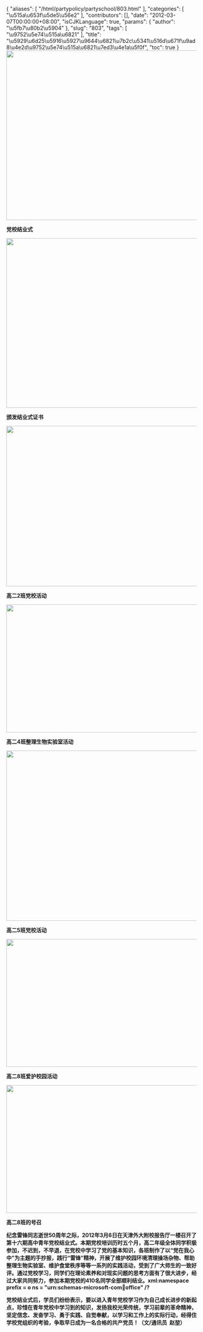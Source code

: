 {
    "aliases": [
        "/html/partypolicy/partyschool/803.html"
    ],
    "categories": [
        "\u515a\u653f\u5de5\u56e2"
    ],
    "contributors": [],
    "date": "2012-03-07T00:00:00+08:00",
    "isCJKLanguage": true,
    "params": {
        "author": "\u5fb7\u80b2\u5904"
    },
    "slug": "803",
    "tags": [
        "\u9752\u5e74\u515a\u6821"
    ],
    "title": "\u5929\u6d25\u5916\u5927\u9644\u6821\u7b2c\u5341\u516d\u671f\u9ad8\u4e2d\u9752\u5e74\u515a\u6821\u7ed3\u4e1a\u5f0f",
    "toc": true
}
**<img
    src="https://cdn.tfls.online/mirror/full/c875a2c7b2d866c97ee4d6b929b1f747766005bf.jpg"
    style="display:block;margin-left:auto;margin-right:auto;"
    decoding="async"
    fetchpriority="auto"
    loading="lazy"
    height="448"
    width="600"
/>**

**党校结业式**

**<img
    src="https://cdn.tfls.online/mirror/full/c1659f19232284a26865eeb33552adf1c767277c.jpg"
    style="display:block;margin-left:auto;margin-right:auto;"
    decoding="async"
    fetchpriority="auto"
    loading="lazy"
    height="448"
    width="600"
/>**

**颁发结业式证书**

**<img
    src="https://cdn.tfls.online/mirror/full/e0a05366c85a75810146d21c43c32c71b7f9d439.jpg"
    style="display:block;margin-left:auto;margin-right:auto;"
    decoding="async"
    fetchpriority="auto"
    loading="lazy"
    height="424"
    width="600"
/>**

**高二2班党校活动**

**<img
    src="https://cdn.tfls.online/mirror/full/0d5e5e2597977c8aabcbb9297653752980d1ae98.jpg"
    style="display:block;margin-left:auto;margin-right:auto;"
    decoding="async"
    fetchpriority="auto"
    loading="lazy"
    height="338"
    width="600"
/>**

**高二4班整理生物实验室活动**

**<img
    src="https://cdn.tfls.online/mirror/full/2f520426dfd30cb54a2be9e00c94e7b8f6d68537.jpg"
    style="display:block;margin-left:auto;margin-right:auto;"
    decoding="async"
    fetchpriority="auto"
    loading="lazy"
    height="450"
    width="600"
/>**

**高二5班党校活动**

**<img
    src="https://cdn.tfls.online/mirror/full/76b57273516df633bc3eae8819c5102e6e4c19e4.jpg"
    style="display:block;margin-left:auto;margin-right:auto;"
    decoding="async"
    fetchpriority="auto"
    loading="lazy"
    height="338"
    width="600"
/>**

**高二8班爱护校园活动**

**<img
    src="https://cdn.tfls.online/mirror/full/30e502c887120a560871deb5f0fa103e7eac8f2d.jpg"
    style="display:block;margin-left:auto;margin-right:auto;"
    decoding="async"
    fetchpriority="auto"
    loading="lazy"
    height="338"
    width="600"
/>**

**高二8班的号召**

**纪念雷锋同志逝世50周年之际，2012年3月6日在天津外大附校报告厅一楼召开了第十六期高中青年党校结业式。本期党校培训历时五个月，高二年级全体同学积极参加，不迟到，不早退，在党校中学习了党的基本知识，各班制作了以“党在我心中”为主题的手抄报，践行“雷锋”精神，开展了维护校园环境清理操场杂物、帮助整理生物实验室、维护食堂秩序等等一系列的实践活动，受到了广大师生的一致好评。通过党校学习，同学们在理论素养和对现实问题的思考方面有了很大进步，经过大家共同努力，参加本期党校的410名同学全部顺利结业。xml:namespace prefix = o ns = "urn:schemas-microsoft-com:office:office" /?**

**党校结业式后，学员们纷纷表示，要以进入青年党校学习作为自己成长进步的新起点，珍惜在青年党校中学习到的知识，发扬我校光荣传统，学习前辈的革命精神，坚定信念、发奋学习、勇于实践、自觉奉献，以学习和工作上的实际行动，经得住学校党组织的考验，争取早日成为一名合格的共产党员！（文/通讯员  赵堃）**

